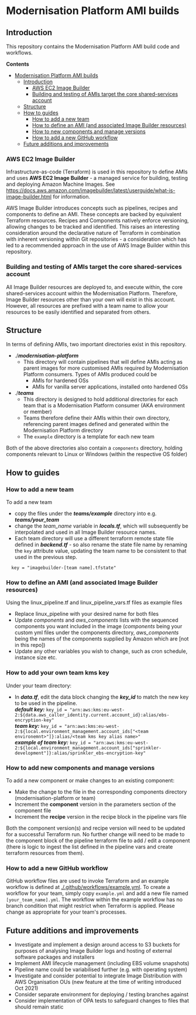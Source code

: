 # Modernisation Platform AMI builds

## Introduction

This repository contains the Modernisation Platform AMI build code and workflows.

__Contents__

- [Modernisation Platform AMI builds](#modernisation-platform-ami-builds)
  - [Introduction](#introduction)
    - [AWS EC2 Image Builder](#aws-ec2-image-builder)
    - [Building and testing of AMIs target the core shared-services account](#building-and-testing-of-amis-target-the-core-shared-services-account)
  - [Structure](#structure)
  - [How to guides](#how-to-guides)
    - [How to add a new team](#how-to-add-a-new-team)
    - [How to define an AMI (and associated Image Builder resources)](#how-to-define-an-ami-and-associated-image-builder-resources)
    - [How to new components and manage versions](#how-to-new-components-and-manage-versions)
    - [How to add a new GitHub workflow](#how-to-add-a-new-github-workflow)
  - [Future additions and improvements](#future-additions-and-improvements)

### AWS EC2 Image Builder

Infrastructure-as-code (Terraform) is used in this repository to define AMIs and uses __AWS EC2 Image Builder__ - a managed service for building, testing and deploying Amazon Machine Images. See https://docs.aws.amazon.com/imagebuilder/latest/userguide/what-is-image-builder.html for information.

AWS Image Builder introduces concepts such as pipelines, recipes and components to define an AMI. These concepts are backed by equivalent Terraform resources. Recipes and Components natively enforce versioning, allowing changes to be tracked and identified. This raises an interesting consideration around the declarative nature of Terraform in combination with inherent versioning within Git repositories - a consideration which has led to a recommended approach in the use of AWS Image Builder within this repository.

### Building and testing of AMIs target the core shared-services account

All Image Builder resources are deployed to, and execute within, the core shared-services account within the Modernisation Platform.
Therefore, Image Builder resources other than your own will exist in this account. However, all resources are prefixed with a team name to allow your resources to be easily identified and separated from others.

## Structure

In terms of defining AMIs, two important directories exist in this repository.

- ./*__modernisation-platform__* 
  - This directory will contain pipelines that will define AMIs acting as parent images for more customised AMIs required by Modernisation Platform consumers. Types of AMIs produced could be
    - AMIs for hardened OSs
    - AMIs for vanilla server applications, installed onto hardened OSs
- ./*__teams__*
  - This directory is designed to hold additional directories for each team that is a Modernisation Platform consumer (AKA environment or member)
  - Teams therefore define their AMIs within their own directory, referencing parent images defined and generated within the Modernisation Platform directory
  - The ```example``` directory is a template for each new team

Both of the above directories also contain a ```components``` directory, holding components relevant to Linux or Windows (within the respective OS folder)

## How to guides

### How to add a new team

To add a new team

- copy the files under the *__teams/example__* directory into e.g. *__teams/your_team__*
- change the _team_name_ variable in *__locals.tf__*, which will subsequently be interpolated and used in all Image Builder resource names.
- Each team directory will use a different terraform remote state file defined in *__backend.tf__* - so also rename the state file name by renaming the ```key``` attribute value, updating the team name to be consistent to that used in the previous step.   
```
  key = "imagebuilder-[team name].tfstate"
```

### How to define an AMI (and associated Image Builder resources)

Using the linux_pipeline.tf and linux_pipeline_vars.tf files as example files

- Replace linux_pipeline with your desired name for both files
- Update _components_ and _aws_components_ lists with the sequenced components you want included in the image (_components_ being your custom yml files under the components directory, _aws_components_ being the names of the components supplied by Amazon which are [not in this repo])
- Update any other variables you wish to change, such as cron schedule, instance size etc.

### How to add your own team kms key

Under your team directory:

- In *__data.tf__*, edit the data block changing the *__key_id__* to match the new key to be used in the pipeline.\
*__default key:__* `key_id = "arn:aws:kms:eu-west-2:${data.aws_caller_identity.current.account_id}:alias/ebs-encryption-key"`\
*__team key:__* `key_id = "arn:aws:kms:eu-west-2:${local.environment_management.account_ids["<team environemnt>"]}:alias/<team kms key alias name>"`\
*__example of team key:__* `key_id = "arn:aws:kms:eu-west-2:${local.environment_management.account_ids["sprinkler-development"]}:alias/sprinkler_ebs-encryption-key"`

### How to add new components and manage versions

To add a new component or make changes to an existing component:

* Make the change to the file in the corresponding components directory (modernisation-platform or team)
* Increment the **component** version in the parameters section of the component file
* Increment the **recipe** version in the recipe block in the pipeline vars file

Both the component version(s) and recipe version will need to be updated for a successful Terraform run.
No further change will need to be made to the component block of the pipeline terraform file to add / edit a component (there is logic to ingest the list defined in the pipeline vars and create terraform resources from them).

### How to add a new GitHub workflow

GitHub workflow files are used to invoke Terraform and an example workflow is defined at [./.github/workflows/example.yml](./.github/workflows/example.yml).
To create a workflow for your team, simply copy ```example.yml``` and add a new file named ```[your_team_name].yml```.
The workflow within the example workflow has no branch condition that might restrict when Terraform is applied. Please change as appropriate for your team's processes.

## Future additions and improvements

* Investigate and implement a design around access to S3 buckets for purposes of analysing Image Builder logs and hosting of external software packages and installers 
* Implement AMI lifecycle management (including EBS volume snapshots)
* Pipeline name could be variabilised further (e.g. with operating system)
* Investigate and consider potential to integrate Image Distribution with AWS Organisation OUs (new feature at the time of writing introduced Oct 2021)
* Consider separate environment for deploying / testing branches against
* Consider implementation of OPA tests to safeguard changes to files that should remain static

